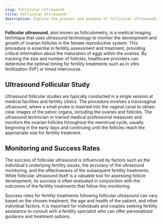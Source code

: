 ```yaml
---
slug: follicular-ultrasound
title: Follicular Ultrasound
description: Explore the process and purpose of follicular ultrasound, a crucial imaging technique used in fertility assessments to monitor the growth and development of ovarian follicles.
---
```


**Follicular ultrasound**, also known as folliculometry, is a medical imaging technique that uses ultrasound technology to monitor the development and growth of ovarian follicles in the female reproductive system. This procedure is essential in fertility assessment and treatment, providing critical information about the maturation of eggs within the ovaries. By tracking the size and number of follicles, healthcare providers can determine the optimal timing for fertility treatments such as in vitro fertilization (IVF) or timed intercourse.

## Ultrasound Follicular Study

Ultrasound follicular studies are typically conducted in a single session at medical facilities and fertility clinics. The procedure involves a transvaginal ultrasound, where a small probe is inserted into the vaginal canal to obtain clear images of the pelvic organs, including the ovaries and follicles. The ultrasound technician or trained medical professional measures and monitors the ovarian follicles throughout the menstrual cycle, usually beginning in the early days and continuing until the follicles reach the appropriate size for fertility treatment.

## Monitoring and Success Rates

The success of follicular ultrasound is influenced by factors such as the individual's underlying fertility issues, the accuracy of the ultrasound monitoring, and the effectiveness of the subsequent fertility treatments. While follicular ultrasound itself is a valuable tool for assessing follicle development, its success is often evaluated in conjunction with the outcomes of the fertility treatments that follow this monitoring.

Success rates for fertility treatments following follicular ultrasound can vary based on the chosen treatment, the age and health of the patient, and other individual factors. It is important for individuals and couples seeking fertility assistance to consult with a fertility specialist who can offer personalized guidance and treatment options.
